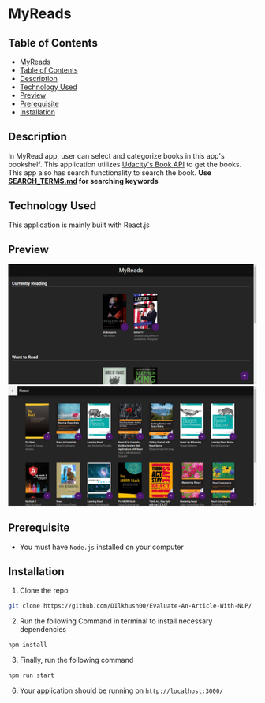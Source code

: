 # MyReads

## Table of Contents
- [MyReads](#MyReads)
- [Table of Contents](#table-of-contents)
- [Description](#description)
- [Technology Used](#technology-used)
- [Preview](#preview)
- [Prerequisite](#prerequisite)
- [Installation](#installation)

## Description
In MyRead app, user can select and categorize books in this app's bookshelf. This application utilizes [Udacity's Book API](https://github.com/udacity/reactnd-project-myreads-starter#backend-server) to get the books. This app also has search functionality to search the book. 
**Use [SEARCH_TERMS.md](./SEARCH_TERMS.md) for searching keywords**

## Technology Used
This application is mainly built with React.js 


## Preview
![Preview](./images/home_preview.png)
![Preview](./images/search_preview.png)

## Prerequisite
-  You must have `Node.js` installed on your computer

## Installation
1. Clone the repo
```sh
git clone https://github.com/DIlkhush00/Evaluate-An-Article-With-NLP/
``` 
2. Run the following Command in terminal to install necessary dependencies
```sh
npm install
```

3.  Finally, run the following command
```sh
npm run start
```
6. Your application should be running on  `http://localhost:3000/`
